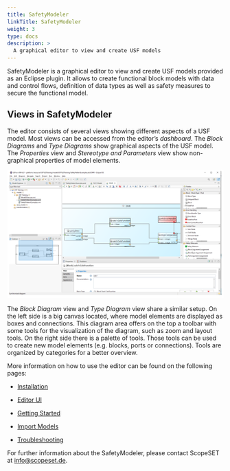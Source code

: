 ```yaml
---
title: SafetyModeler
linkTitle: SafetyModeler
weight: 3
type: docs
description: >
  A graphical editor to view and create USF models
---
```


SafetyModeler is a graphical editor to view and create USF models provided as an Eclipse plugin. It allows to create functional block models with data and control flows, definition of data types as well as safety measures to secure the functional model.

## Views in SafetyModeler

The editor consists of several views showing different aspects of a USF model. Most views can be accessed from the editor’s *dashboard*. The *Block Diagrams* and *Type Diagrams* show graphical aspects of the USF model. The *Properties* view and *Stereotype and Parameters* view show non-graphical properties of model elements.

![Views in SafetyModeler](editor_views.png "Views in SafetyModeler")

The *Block Diagram* view and *Type Diagram* view share a similar setup. On the left side is a big canvas located, where model elements are displayed as boxes and connections. This diagram area offers on the top a toolbar with some tools for the visualization of the diagram, such as zoom and layout tools. On the right side there is a palette of tools. Those tools can be used to create new model elements (e.g. blocks, ports or connections). Tools are organized by categories for a better overview. 

More information on how to use the editor can be found on the following pages:

- [Installation](/tools/safetymodeler/installation)

- [Editor UI](/tools/safetymodeler/editor_ui)

- [Getting Started](/tools/safetymodeler/getting_started)

- [Import Models](/tools/safetymodeler/import_models)

- [Troubleshooting](/tools/safetymodeler/troubleshooting)
 
For further information about the SafetyModeler, please contact ScopeSET at info@scopeset.de.
